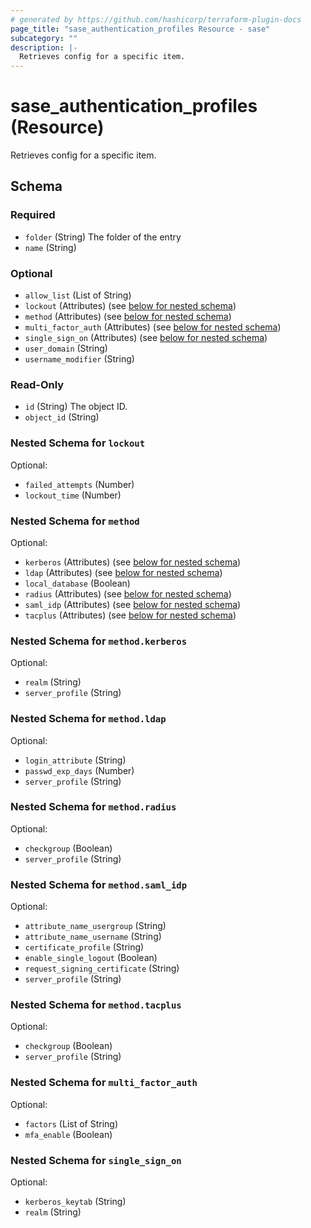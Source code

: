 ```yaml
---
# generated by https://github.com/hashicorp/terraform-plugin-docs
page_title: "sase_authentication_profiles Resource - sase"
subcategory: ""
description: |-
  Retrieves config for a specific item.
---
```


# sase_authentication_profiles (Resource)

Retrieves config for a specific item.



<!-- schema generated by tfplugindocs -->
## Schema

### Required

- `folder` (String) The folder of the entry
- `name` (String)

### Optional

- `allow_list` (List of String)
- `lockout` (Attributes) (see [below for nested schema](#nestedatt--lockout))
- `method` (Attributes) (see [below for nested schema](#nestedatt--method))
- `multi_factor_auth` (Attributes) (see [below for nested schema](#nestedatt--multi_factor_auth))
- `single_sign_on` (Attributes) (see [below for nested schema](#nestedatt--single_sign_on))
- `user_domain` (String)
- `username_modifier` (String)

### Read-Only

- `id` (String) The object ID.
- `object_id` (String)

<a id="nestedatt--lockout"></a>
### Nested Schema for `lockout`

Optional:

- `failed_attempts` (Number)
- `lockout_time` (Number)


<a id="nestedatt--method"></a>
### Nested Schema for `method`

Optional:

- `kerberos` (Attributes) (see [below for nested schema](#nestedatt--method--kerberos))
- `ldap` (Attributes) (see [below for nested schema](#nestedatt--method--ldap))
- `local_database` (Boolean)
- `radius` (Attributes) (see [below for nested schema](#nestedatt--method--radius))
- `saml_idp` (Attributes) (see [below for nested schema](#nestedatt--method--saml_idp))
- `tacplus` (Attributes) (see [below for nested schema](#nestedatt--method--tacplus))

<a id="nestedatt--method--kerberos"></a>
### Nested Schema for `method.kerberos`

Optional:

- `realm` (String)
- `server_profile` (String)


<a id="nestedatt--method--ldap"></a>
### Nested Schema for `method.ldap`

Optional:

- `login_attribute` (String)
- `passwd_exp_days` (Number)
- `server_profile` (String)


<a id="nestedatt--method--radius"></a>
### Nested Schema for `method.radius`

Optional:

- `checkgroup` (Boolean)
- `server_profile` (String)


<a id="nestedatt--method--saml_idp"></a>
### Nested Schema for `method.saml_idp`

Optional:

- `attribute_name_usergroup` (String)
- `attribute_name_username` (String)
- `certificate_profile` (String)
- `enable_single_logout` (Boolean)
- `request_signing_certificate` (String)
- `server_profile` (String)


<a id="nestedatt--method--tacplus"></a>
### Nested Schema for `method.tacplus`

Optional:

- `checkgroup` (Boolean)
- `server_profile` (String)



<a id="nestedatt--multi_factor_auth"></a>
### Nested Schema for `multi_factor_auth`

Optional:

- `factors` (List of String)
- `mfa_enable` (Boolean)


<a id="nestedatt--single_sign_on"></a>
### Nested Schema for `single_sign_on`

Optional:

- `kerberos_keytab` (String)
- `realm` (String)



